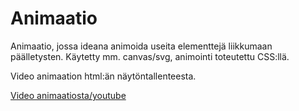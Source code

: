 # Animaatio

Animaatio, jossa ideana animoida useita elementtejä liikkumaan päälletysten.
Käytetty mm. canvas/svg, animointi toteutettu CSS:llä.

Video animaation html:än näytöntallenteesta.

<a href="https://youtu.be/Os9YM4-C-bY" target="_blank">Video animaatiosta/youtube</a>
